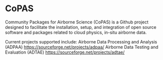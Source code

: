 # CoPAS
Community Packages for Airborne Science (CoPAS) is a Github project designed to
facilitate the installation, setup, and integration of open source software and
packages related to cloud physics, in-situ airborne data.

Current projects supported include:
  Airborne Data Processing and Analysis (ADPAA)
    https://sourceforge.net/projects/adpaa/
  Airborne Data Testing and Evaluation (ADTAE)
    https://sourceforge.net/projects/adtae/
